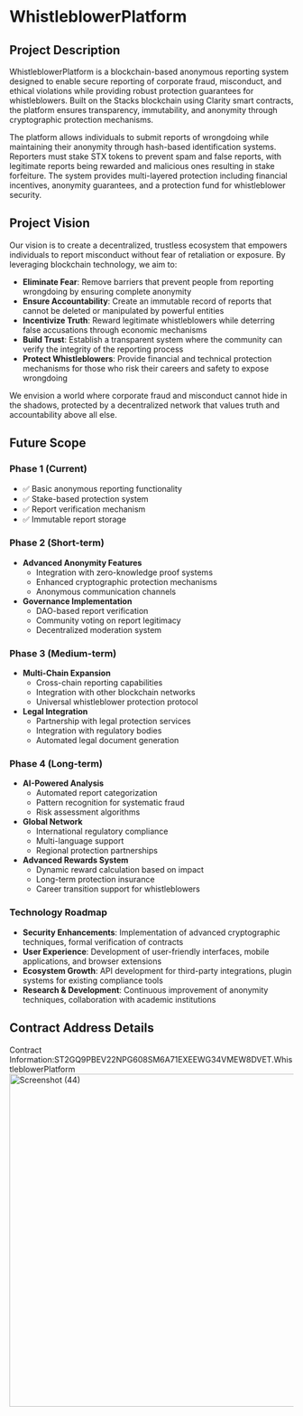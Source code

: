 # WhistleblowerPlatform

## Project Description

WhistleblowerPlatform is a blockchain-based anonymous reporting system designed to enable secure reporting of corporate fraud, misconduct, and ethical violations while providing robust protection guarantees for whistleblowers. Built on the Stacks blockchain using Clarity smart contracts, the platform ensures transparency, immutability, and anonymity through cryptographic protection mechanisms.

The platform allows individuals to submit reports of wrongdoing while maintaining their anonymity through hash-based identification systems. Reporters must stake STX tokens to prevent spam and false reports, with legitimate reports being rewarded and malicious ones resulting in stake forfeiture. The system provides multi-layered protection including financial incentives, anonymity guarantees, and a protection fund for whistleblower security.

## Project Vision

Our vision is to create a decentralized, trustless ecosystem that empowers individuals to report misconduct without fear of retaliation or exposure. By leveraging blockchain technology, we aim to:

- **Eliminate Fear**: Remove barriers that prevent people from reporting wrongdoing by ensuring complete anonymity
- **Ensure Accountability**: Create an immutable record of reports that cannot be deleted or manipulated by powerful entities
- **Incentivize Truth**: Reward legitimate whistleblowers while deterring false accusations through economic mechanisms
- **Build Trust**: Establish a transparent system where the community can verify the integrity of the reporting process
- **Protect Whistleblowers**: Provide financial and technical protection mechanisms for those who risk their careers and safety to expose wrongdoing

We envision a world where corporate fraud and misconduct cannot hide in the shadows, protected by a decentralized network that values truth and accountability above all else.

## Future Scope

### Phase 1 (Current)
- ✅ Basic anonymous reporting functionality
- ✅ Stake-based protection system
- ✅ Report verification mechanism
- ✅ Immutable report storage

### Phase 2 (Short-term)
- **Advanced Anonymity Features**
  - Integration with zero-knowledge proof systems
  - Enhanced cryptographic protection mechanisms
  - Anonymous communication channels
- **Governance Implementation**
  - DAO-based report verification
  - Community voting on report legitimacy
  - Decentralized moderation system

### Phase 3 (Medium-term)
- **Multi-Chain Expansion**
  - Cross-chain reporting capabilities
  - Integration with other blockchain networks
  - Universal whistleblower protection protocol
- **Legal Integration**
  - Partnership with legal protection services
  - Integration with regulatory bodies
  - Automated legal document generation

### Phase 4 (Long-term)
- **AI-Powered Analysis**
  - Automated report categorization
  - Pattern recognition for systematic fraud
  - Risk assessment algorithms
- **Global Network**
  - International regulatory compliance
  - Multi-language support
  - Regional protection partnerships
- **Advanced Rewards System**
  - Dynamic reward calculation based on impact
  - Long-term protection insurance
  - Career transition support for whistleblowers

### Technology Roadmap
- **Security Enhancements**: Implementation of advanced cryptographic techniques, formal verification of contracts
- **User Experience**: Development of user-friendly interfaces, mobile applications, and browser extensions
- **Ecosystem Growth**: API development for third-party integrations, plugin systems for existing compliance tools
- **Research & Development**: Continuous improvement of anonymity techniques, collaboration with academic institutions

## Contract Address Details

Contract Information:ST2GQ9PBEV22NPG608SM6A71EXEEWG34VMEW8DVET.WhistleblowerPlatform
<img width="1366" height="589" alt="Screenshot (44)" src="https://github.com/user-attachments/assets/7a933fe9-6811-493e-b89c-33c86e9f843e" />





